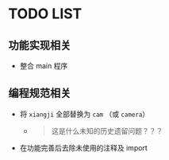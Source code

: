 # TODO LIST

## 功能实现相关

- 整合 main 程序

## 编程规范相关

- 将 `xiangji` 全部替换为 `cam` （或 `camera`）
  - > 这是什么未知的历史遗留问题？？？
- 在功能完善后去除未使用的注释及 import
